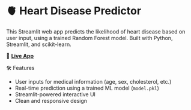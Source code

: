 # 🫀 Heart Disease Predictor

This Streamlit web app predicts the likelihood of heart disease based on user input, using a trained Random Forest model. Built with Python, Streamlit, and scikit-learn.

🔗 **[Live App](https://heart-disease-predictor-heartprediction.streamlit.app)**


 🛠️ Features
- User inputs for medical information (age, sex, cholesterol, etc.)
- Real-time prediction using a trained ML model (`model.pkl`)
- Streamlit-powered interactive UI
- Clean and responsive design


